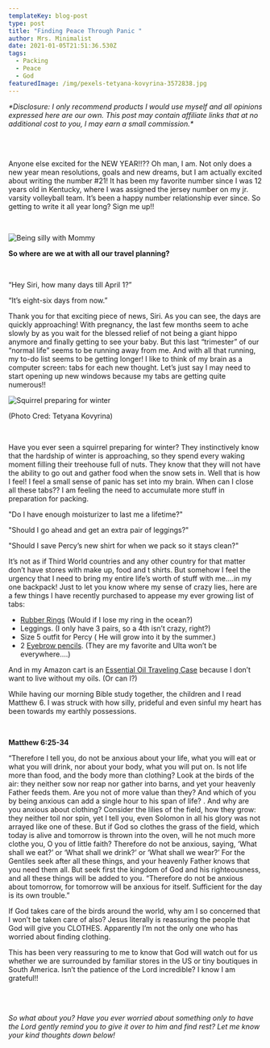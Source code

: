 ```yaml
---
templateKey: blog-post
type: post
title: "Finding Peace Through Panic "
author: Mrs. Minimalist
date: 2021-01-05T21:51:36.530Z
tags:
  - Packing
  - Peace
  - God
featuredImage: /img/pexels-tetyana-kovyrina-3572838.jpg
---
```

*\*Disclosure: I only recommend products I would use myself and all opinions expressed here are our own. This post may contain affiliate links that at no additional cost to you, I may earn a small commission.\**

<br/><br/>

Anyone else excited for the NEW YEAR!!?? Oh man, I am. Not only does a new year mean resolutions, goals and new dreams, but I am actually excited about writing the number #21! It has been my favorite number since I was 12 years old in Kentucky, where I was assigned the jersey number on my jr. varsity volleyball team. It’s been a happy number relationship ever since. So getting to write it all year long? Sign me up!!

<br/>

![Being silly with Mommy ](/img/img_7334.jpg)



**So where are we at with all our travel planning?**

<br/>

“Hey Siri, how many days till April 1?”

“It’s eight-six days from now.”



Thank you for that exciting piece of news, Siri. As you can see, the days are quickly approaching! With pregnancy, the last few months seem to ache slowly by as you wait for the blessed relief of not being a giant hippo anymore and finally getting to see your baby. But this last “trimester” of our “normal life” seems to be running away from me. And with all that running, my to-do list seems to be getting longer! I like to think of my brain as a computer screen: tabs for each new thought. Let’s just say I may need to start opening up new windows because my tabs are getting quite numerous!!

![](/img/pexels-tetyana-kovyrina-3572838.jpg "Squirrel preparing for winter ")

(Photo Cred: Tetyana Kovyrina)

<br/>



Have you ever seen a squirrel preparing for winter? They instinctively know that the hardship of winter is approaching, so they spend every waking moment filling their treehouse full of nuts. They know that they will not have the ability to go out and gather food when the snow sets in. Well that is how I feel! I feel a small sense of panic has set into my brain. When can I close all these tabs?? I am feeling the need to accumulate more stuff in preparation for packing.



"Do I have enough moisturizer to last me a lifetime?"

"Should I go ahead and get an extra pair of leggings?"

"Should I save Percy’s new shirt for when we pack so it stays clean?"



It’s not as if Third World countries and any other country for that matter don’t have stores with make up, food and t shirts. But somehow I feel the urgency that I need to bring my entire life’s worth of stuff with me….in my one backpack! Just to let you know where my sense of crazy lies, here are a few things I have recently purchased to appease my ever growing list of tabs:



* [Rubber Rings](https://amzn.to/3nqmr0d) (Would if I lose my ring in the ocean?)
* Leggings. (I only have 3 pairs, so a 4th isn’t crazy, right?)
* Size 5 outfit for Percy ( He will grow into it by the summer.)
* 2 [Eyebrow pencils](https://amzn.to/3pTGOEA). (They are my favorite and Ulta won’t be everywhere….)



And in my Amazon cart is an [Essential Oil Traveling Case](https://amzn.to/2LoO9Nu) because I don’t want to live without my oils. (Or can I?)



While having our morning Bible study together, the children and I read Matthew 6.  I was struck with how silly, prideful and even sinful my heart has been towards my earthly possessions.  

<br/> 

**Matthew 6:25-34**

[](http://biblehub.com/matthew/6-25.htm)“Therefore I tell you, do not be anxious about your life, what you will eat or what you will drink, nor about your body, what you will put on. Is not life more than food, and the body more than clothing? [](http://biblehub.com/matthew/6-26.htm)Look at the birds of the air: they neither sow nor reap nor gather into barns, and yet your heavenly Father feeds them. Are you not of more value than they? [](http://biblehub.com/matthew/6-27.htm) And which of you by being anxious can add a single hour to his span of life?[](https://biblehub.com/esv/matthew/6.htm#footnotes) . And why are you anxious about clothing? Consider the lilies of the field, how they grow: they neither toil nor spin, [](http://biblehub.com/matthew/6-29.htm)yet I tell you, even Solomon in all his glory was not arrayed like one of these.  But if God so clothes the grass of the field, which today is alive and tomorrow is thrown into the oven, will he not much more clothe you, O you of little faith? [](http://biblehub.com/matthew/6-31.htm) Therefore do not be anxious, saying, ‘What shall we eat?’ or ‘What shall we drink?’ or ‘What shall we wear?’ [](http://biblehub.com/matthew/6-32.htm)For the Gentiles seek after all these things, and your heavenly Father knows that you need them all. [](http://biblehub.com/matthew/6-33.htm)But seek first the kingdom of God and his righteousness, and all these things will be added to you. [](http://biblehub.com/matthew/6-34.htm) “Therefore do not be anxious about tomorrow, for tomorrow will be anxious for itself. Sufficient for the day is its own trouble.”



If God takes care of the birds around the world, why am I so concerned that I won’t be taken care of also? Jesus literally is reassuring the people that God will give you CLOTHES. Apparently I’m not the only one who has worried about finding clothing.



This has been very reassuring to me to know that God will watch out for us whether we are surrounded by familiar stores in the US or tiny boutiques in South America. Isn’t the patience of the Lord incredible? I know I am grateful!!

<br/> <br/>

*So what about you? Have you ever worried about something only to have the Lord gently remind you to give it over to him and find rest? Let me know your kind thoughts down below!*